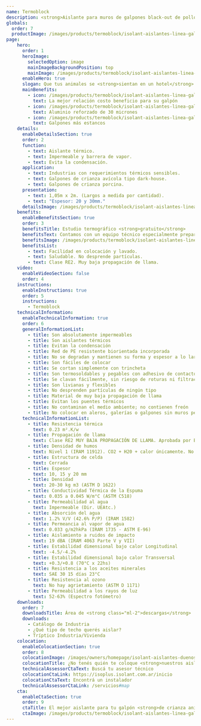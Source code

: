 ```yaml
---
name: Termoblock
description: <strong>Aislante para muros de galpones black-out de pollos y climatizados de cerdos.</strong><br /><br />El aislante premium diseñado para cerramientos laterales metálicos de galpones avícolas y porcinos, siendo una alternativa económica al panel frigorífico o termopanel de chapa con poliuretano. La espuma de alta densidad y su aluminio de 30 micrones, lo hacen resistente a los esfuerzo y acción de los animales.
globals:
  order: 7
  productImage: /images/products/termoblock/isolant-aislantes-linea-galpones-y-tinglados-termoblock-producto-rollo.png
page:
    hero:
      order: 1
      heroImage:
        selectedOption: image
        mainImageBackgroundPosition: top
        mainImage: /images/products/termoblock/isolant-aislantes-linea-galpones-y-tinglados-termoblock-imagen-principal.jpg
      enableHero: true
      slogan: Que tus animales se <strong>sientan en un hotel</strong>
      mainBenefits:
        - icon: /images/products/termoblock/isolant-aislantes-linea-galpones-y-tinglados-termoblock-beneficio-1.svg
          text: La mejor relación costo beneficio para su galpón
        - icon: /images/products/termoblock/isolant-aislantes-linea-galpones-y-tinglados-termoblock-beneficio-2.svg
          text: Aluminio reforzado de 30 micrones
        - icon: /images/products/termoblock/isolant-aislantes-linea-galpones-y-tinglados-termoblock-beneficio-3.svg
          text: Galpones más estancos
    details:
      enableDetailsSection: true
      order: 2
      function:
        - text: Aislante térmico.
        - text: Impermeable y barrera de vapor.
        - text: Evita la condensación.
      application:
        - text: Industrias con requerimientos térmicos sensibles.
        - text: Galpones de crianza avícola tipo dark-house.
        - text: Galpones de crianza porcina.
      presentation:
        - text: 1,05m x 2m. (Largos a medida por cantidad).
        - text: "Espesor: 20 y 30mm."
      detailsImage: /images/products/termoblock/isolant-aislantes-linea-galpones-y-tinglados-termoblock-imagen-detalle.jpg
    benefits:
      enableBenefitsSection: true
      order: 3
      benefitsTitle: Estudio termográfico <strong>gratuito</strong>
      benefitsText: Contamos con un equipo técnico especialmente preparado en el asesoramiento y análisis de galpones de crianza animal. Conocé más sobre nuestro análisis termográfico gratuito en obra e informes generados con termógrafos colocados en tus galpones.
      benefitsImage: /images/products/termoblock/isolant-aislantes-linea-galpones-y-tinglados-termoblock-beneficio-exclusivo.jpg
      benefitsList:
        - text: Facilidad en colocación y lavado.
        - text: Saludable. No desprende partículas.
        - text: Clase RE2. Muy baja propagación de llama.
    video:
      enableVideoSection: false
      order: 4
    instructions:
      enableInstructions: true
      order: 5
      instructions:
        - Termoblock
    technicalInformation:
      enableTechnicalInformation: true
      order: 6
      generalInformationList:
        - title: Son absolutamente impermeables
        - title: Son aislantes térmicos
        - title: Evitan la condensación
        - title: Red de PE resistente biorientada incorporada
        - title: No se degradan y mantienen su forma y espesor a lo largo del tiempo
        - title: Son fáciles de colocar
        - title: Se cortan simplemente con trincheta
        - title: Son termosoldables y pegables con adhesivo de contacto
        - title: Se clavan fácilmente, sin riesgo de roturas ni filtraciones
        - title: Son livianas y flexibles
        - title: No desprenden partículas de ningún tipo
        - title: Material de muy baja propagación de llama
        - title: Evitan los puentes térmicos
        - title: No contaminan el medio ambiente; no contienen freón
        - title: No colocar en aleros, galerías o galpones sin muros perimetrales que protejan de la reflexión indirecta de los rayos UV
      technicalInformationList:
        - title: Resistencia térmica
          text: 0.23 m².K/w
        - title: Propagación de llama
          text: Clase RE2 MUY BAJA PROPAGACIÓN DE LLAMA. Aprobada por Bomberos Argentina.
        - title: Densidad de humos
          text: Nivel 1 (IRAM 11912). CO2 + H20 + calor únicamente. No desprende gases envenenantes.
        - title: Estructura de celda
          text: Cerrada
        - title: Espesor
          text: 10, 15 y 20 mm
        - title: Densidad
          text: 20-30 kg m3 (ASTM D 1622)
        - title: Conductividad Térmica de la Espuma
          text: 0.035 a 0.045 W/m°C (ASTM C518)
        - title: Permeabilidad al agua
          text: Impermeable (Dir. UEAtc.)
        - title: Absorción del agua
          text: 1.2% V/V (42.6% P/P) (IRAM 1582)
        - title: Permeancia al vapor de agua
          text: 0.033 g/m2hkPa (IRAM 1735 - ASTM E-96)
        - title: Aislamiento a ruidos de impacto
          text: 19 dBA (IRAM 4063 Parte V y VII)
        - title: Estabilidad dimensional bajo calor Longitudinal
          text: -4.5/-4.2%
        - title: Estabilidad dimensional bajo calor Transversal
          text: +0.3/+0.8 (70°C x 22hs)
        - title: Resistencia a los aceites minerales
          text: SAE 30 15 días 23°C
        - title: Resistencia al ozono
          text: No hay agrietamiento (ASTM D 1171)
        - title: Permeabilidad a los rayos de luz
          text: 52-63% (Espectro fotómetro)
    downloads:
      order: 7
      downloadsTitle: Área de <strong class="ml-2">descargas</strong>
      downloads:
        - Catálogo de Industria
        - ¿Qué tipo de techo querés aislar?
        - Tríptico Industria/Vivienda
    colocation:
      enableColocationSection: true
      order: 8
      colocationImage: /images/owners/homepage/isolant-aislantes-duenos-e-inquilinos-isoplus-colocation.jpg
      colocationTitle: ¿No tenés quién te coloque <strong>nuestros aislantes?</strong>
      technicalAssessorCtaText: Buscá tu asesor técnico
      colocationCtaLink: https://isoplus.isolant.com.ar/inicio
      colocationCtaText: Encontrá un instalador
      technicalAssessorCtaLink: /servicios#map
    cta:
      enableCtaSection: true
      order: 9
      ctaTitle: El mejor aislante para tu galpón <strong>de crianza animal</strong>
      ctaImage: /images/products/termoblock/isolant-aislantes-linea-galpones-y-tinglados-termoblock-cta.jpg
---
```

